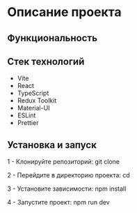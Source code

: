 # Описание проекта

## Функциональность

## Стек технологий

- Vite
- React
- TypeScript
- Redux Toolkit
- Material-UI
- ESLint
- Prettier

## Установка и запуск

1 - Клонируйте репозиторий: git clone

2 - Перейдите в директорию проекта: cd

3 - Установите зависимости: npm install

4 - Запустите проект: npm run dev

